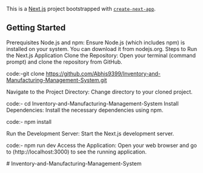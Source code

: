 This is a [Next.js](https://nextjs.org/) project bootstrapped with [`create-next-app`](https://github.com/vercel/next.js/tree/canary/packages/create-next-app).

## Getting Started

Prerequisites
Node.js and npm: Ensure Node.js (which includes npm) is installed on your system. You can download it from nodejs.org.
Steps to Run the Next.js Application
Clone the Repository: Open your terminal (command prompt) and clone the repository from GitHub.

code:-git clone https://github.com/Abhis9399/Inventory-and-Manufacturing-Management-System.git

Navigate to the Project Directory: Change directory to your cloned project.

code:- cd Inventory-and-Manufacturing-Management-System
Install Dependencies: Install the necessary dependencies using npm.

code:- npm install

Run the Development Server: Start the Next.js development server.


code:- npm run dev
Access the Application: Open your web browser and go to (http://localhost:3000) to see the running application.

#   I n v e n t o r y - a n d - M a n u f a c t u r i n g - M a n a g e m e n t - S y s t e m 
 
 
